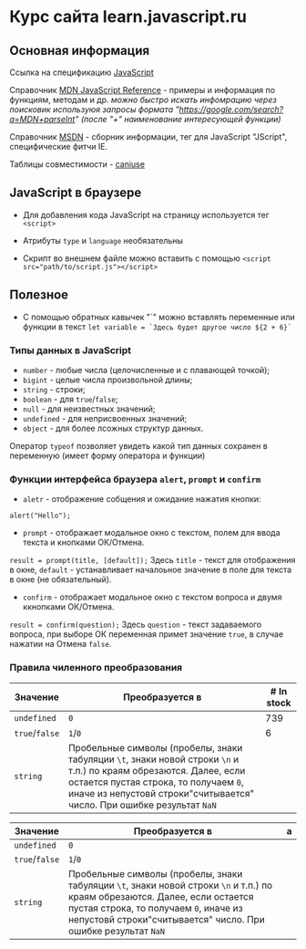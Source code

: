 # Курс сайта learn.javascript.ru

## Основная информация

Ссылка на спецификацию [JavaScript](https://www.ecma-international.org/publications-and-standards/standards/ecma-262/)

Справочник [MDN JavaScript Reference](https://developer.mozilla.org/ru/docs/Web/JavaScript/Reference) - примеры и информация по функциям, методам и др.
*можно быстро искать инфомрацию через поисковик используюя запросы формата "https://google.com/search?q=MDN+parseInt" (после "+" наименование интересующей функции)*

Справочник [MSDN](https://msdn.microsoft.com/) - сборник информации, тег для JavaScript "JScript", специфические фитчи IE.

Таблицы совместимости - [caniuse](http://caniuse.com)

## JavaScript в браузере

+ Для добавления кода JavaScript на страницу используется тег `<script>`

+ Атрибуты `type` и `language` необязательны

+ Скрипт во внешнем файле можно вставить с помощью `<script src="path/to/script.js"></script>`

## Полезное

+ С помощью обратных кавычек "\`" можно вставлять переменные или функции в текст ```let variable = `Здесь будет другое число ${2 + 6}` ```

### Типы данных в JavaScript

+ `number` - любые числа (целочисленные и с плавающей точкой);
+ `bigint` - целые числа произвольной длины;
+ `string` - строки;
+ `boolean` - для `true`/`false`;
+ `null` - для неизвестных значений;
+ `undefined` - для неприсвоенных значений;
+ `object` - для более лсожных структур данных.

Оператор `typeof` позволяет увидеть какой тип данных сохранен в переменную (имеет форму оператора и функции)

### Функции интерфейса браузера `alert`, `prompt` и `confirm`

+ `aletr` - отображение собщения и ожидание нажатия кнопки:

```alert("Hello");```

+ `prompt` - отображает модальное окно с текстом, полем для ввода текста и кнопками ОК/Отмена.

```result = prompt(title, [default]);```
Здесь `title` - текст для отображения в окне, `default` - устанавливает началоьное значение в поле для текста в окне (не обязательный).

+ `confirm` - отображает модальное окно с текстом вопроса и двумя ккнопками ОК/Отмена.

```result = confirm(question);```
Здесь `question` - текст задаваемого вопроса, при выборе ОК переменная примет значение `true`, в случае нажатии на Отмена `false`.

### Правила чиленного преобразования

Значение | Преобразуется в | # In stock
---|---|---
`undefined`|`0`| 739
`true`/`false`|`1`/`0`| 6
`string` | Пробельные символы (пробелы, знаки табуляции `\t`, знаки новой строки `\n` и т.п.) по краям обрезаются. Далее, если остается пустая строка, то получаем `0`, иначе из непустовй строки"считывается" число. При ошибке результат `NaN`

Значение | Преобразуется в | a
---|---|---
`undefined`|`0`
`true`/`false`|`1`/`0`
`string` | Пробельные символы (пробелы, знаки табуляции `\t`, знаки новой строки `\n` и т.п.) по краям обрезаются. Далее, если остается пустая строка, то получаем `0`, иначе из непустовй строки"считывается" число. При ошибке результат `NaN`